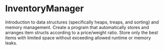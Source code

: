 # InventoryManager

Introduction to data structures (specifically heaps, treaps, and sorting) and memory management. Create a program that automatically stores and arranges item structs according to a price/weight ratio. Store only the best items with limited space without exceeding allowed runtime or memory leaks.